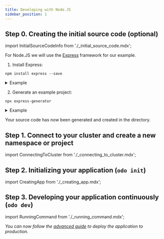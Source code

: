 ```yaml
---
title: Developing with Node.JS
sidebar_position: 1
---
```


## Step 0. Creating the initial source code (optional)

import InitialSourceCodeInfo from './_initial_source_code.mdx';

<InitialSourceCodeInfo/>


For Node.JS we will use the [Express](https://expressjs.com/) framework for our example.

1. Install Express:
```console
npm install express --save
```
<details>
<summary>Example</summary>

```shell
$ npm install express --save

added 57 packages, and audited 58 packages in 6s

7 packages are looking for funding
  run `npm fund` for details

found 0 vulnerabilities
```
</details>

2. Generate an example project:
```console
npx express-generator
```
<details>
<summary>Example</summary>

```shell
$ npx express-generator
  warning: the default view engine will not be jade in future releases
  warning: use `--view=jade' or `--help' for additional options


   create : public/
   create : public/javascripts/
   create : public/images/
   create : public/stylesheets/
   create : public/stylesheets/style.css
   create : routes/
   create : routes/index.js
   create : routes/users.js
   create : views/
   create : views/error.jade
   create : views/index.jade
   create : views/layout.jade
   create : app.js
   create : package.json
   create : bin/
   create : bin/www

   install dependencies:
     $ npm install

   run the app:
     $ DEBUG=express:* npm start
```
</details>

Your source code has now been generated and created in the directory.

## Step 1. Connect to your cluster and create a new namespace or project

import ConnectingToCluster from './_connecting_to_cluster.mdx';

<ConnectingToCluster/>

## Step 2. Initializing your application (`odo init`)

import CreatingApp from './_creating_app.mdx';

<CreatingApp name="nodejs" port="3000" language="javascript" framework="Node.JS"/>

## Step 3. Developing your application continuously (`odo dev`)

import RunningCommand from './_running_command.mdx';

<RunningCommand name="nodejs" port="3000" language="javascript" framework="Node.JS"/>


_You can now follow the [advanced guide](../advanced/deploy/nodejs.md) to deploy the application to production._
